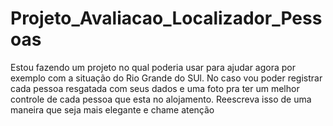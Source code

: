 # Projeto_Avaliacao_Localizador_Pessoas
Estou fazendo um projeto no qual poderia usar para ajudar agora por exemplo com a situação do Rio Grande do SUl. No caso vou poder registrar cada pessoa resgatada com seus dados e uma foto pra ter um melhor controle de cada pessoa que esta no alojamento. Reescreva isso de uma maneira que seja mais elegante e chame atenção
